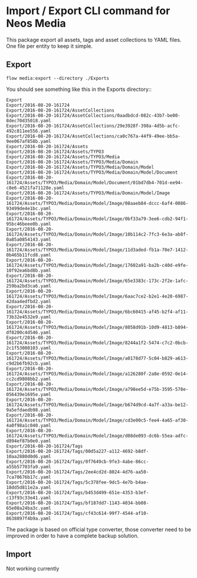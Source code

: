 # Import / Export CLI command for Neos Media

This package export all assets, tags and asset collections to YAML files. One file per entity
to keep it simple.

## Export

    flow media:export --directory ./Exports
    
You should see something like this in the Exports directory::

    Export
    Export/2016-08-20-161724
    Export/2016-08-20-161724/AssetCollections
    Export/2016-08-20-161724/AssetCollections/0aadbdcd-082c-43b7-be00-8dec70d35018.yaml
    Export/2016-08-20-161724/AssetCollections/29e3928f-398a-4d5b-acfc-492c811ee556.yaml
    Export/2016-08-20-161724/AssetCollections/ca0c767a-44f9-49ee-bb5a-9ee067af858b.yaml
    Export/2016-08-20-161724/Assets
    Export/2016-08-20-161724/Assets/TYPO3
    Export/2016-08-20-161724/Assets/TYPO3/Media
    Export/2016-08-20-161724/Assets/TYPO3/Media/Domain
    Export/2016-08-20-161724/Assets/TYPO3/Media/Domain/Model
    Export/2016-08-20-161724/Assets/TYPO3/Media/Domain/Model/Document
    Export/2016-08-20-161724/Assets/TYPO3/Media/Domain/Model/Document/01bd7db4-701d-ee94-c8e6-4521fa71128e.yaml
    Export/2016-08-20-161724/Assets/TYPO3/Media/Domain/Model/Image
    Export/2016-08-20-161724/Assets/TYPO3/Media/Domain/Model/Image/08aaeb84-dccc-6af4-0086-93499de4e1bc.yaml
    Export/2016-08-20-161724/Assets/TYPO3/Media/Domain/Model/Image/0bf33a79-3ee6-cdb2-94f1-95bc46beee0b.yaml
    Export/2016-08-20-161724/Assets/TYPO3/Media/Domain/Model/Image/10b114c2-7fc3-6e3a-ab8f-0a85a0854143.yaml
    Export/2016-08-20-161724/Assets/TYPO3/Media/Domain/Model/Image/11d3aded-fb1a-70e7-1412-0b465b11fcd8.yaml
    Export/2016-08-20-161724/Assets/TYPO3/Media/Domain/Model/Image/17602a91-ba2b-c40d-e9fe-10f92ea6bd8b.yaml
    Export/2016-08-20-161724/Assets/TYPO3/Media/Domain/Model/Image/65e3383c-173c-2f2e-1afc-259ba2bd3ca6.yaml
    Export/2016-08-20-161724/Assets/TYPO3/Media/Domain/Model/Image/6aac7ce2-b2e1-4e20-6987-42daa4edfbd2.yaml
    Export/2016-08-20-161724/Assets/TYPO3/Media/Domain/Model/Image/6bc60415-af45-b2f4-af11-73b32e4532e9.yaml
    Export/2016-08-20-161724/Assets/TYPO3/Media/Domain/Model/Image/8058d91b-10d9-4813-b894-df8200c4d546.yaml
    Export/2016-08-20-161724/Assets/TYPO3/Media/Domain/Model/Image/8244a1f2-5474-c7c2-0bcb-2c1f53080103.yaml
    Export/2016-08-20-161724/Assets/TYPO3/Media/Domain/Model/Image/a0178d77-5c04-b829-a613-c9d2b6fb92cb.yaml
    Export/2016-08-20-161724/Assets/TYPO3/Media/Domain/Model/Image/a126280f-2a8e-0592-0e14-cc2cd9808bb2.yaml
    Export/2016-08-20-161724/Assets/TYPO3/Media/Domain/Model/Image/a798ee5d-e75b-3595-578e-056439e1695e.yaml
    Export/2016-08-20-161724/Assets/TYPO3/Media/Domain/Model/Image/b674d9cd-4a7f-a33a-be12-9a5efdaedb98.yaml
    Export/2016-08-20-161724/Assets/TYPO3/Media/Domain/Model/Image/cd3e00c5-fee4-4a65-af30-4a0f98a1c040.yaml
    Export/2016-08-20-161724/Assets/TYPO3/Media/Domain/Model/Image/d08de093-dc6b-55ea-adfc-d894ef87b0e0.yaml
    Export/2016-08-20-161724/Tags
    Export/2016-08-20-161724/Tags/00d5a227-a112-4692-b8df-10aa2880d0d6.yaml
    Export/2016-08-20-161724/Tags/0f7649cb-9fe3-4abe-86cc-a55b57703fa9.yaml
    Export/2016-08-20-161724/Tags/2ee4cd2d-8024-4d76-aa50-7ca70676b17c.yaml
    Export/2016-08-20-161724/Tags/5c378fee-9dc5-4e7b-b4ae-18dd5d811e2a.yaml
    Export/2016-08-20-161724/Tags/b453d499-651e-4353-b3ef-c13f93c33e41.yaml
    Export/2016-08-20-161724/Tags/bf187dd7-1143-4034-bb08-65e08a24ba3c.yaml
    Export/2016-08-20-161724/Tags/cf43c614-99f7-4544-af10-8638897f4b9a.yaml

The package is based on official type converter, those converter need to be improved in order to have a
complete backup solution.

## Import

Not working currently
